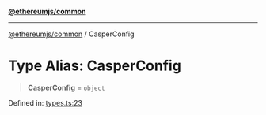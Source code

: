 [**@ethereumjs/common**](../README.md)

***

[@ethereumjs/common](../README.md) / CasperConfig

# Type Alias: CasperConfig

> **CasperConfig** = `object`

Defined in: [types.ts:23](https://github.com/ethereumjs/ethereumjs-monorepo/blob/master/packages/common/src/types.ts#L23)
